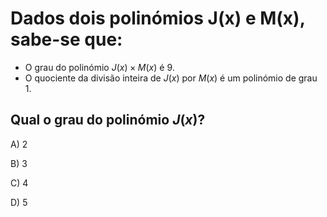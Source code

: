 
# Dados dois polinómios J(x) e M(x), sabe-se que:

- O grau do polinómio $J(x) \times M(x)$ é 9.
- O quociente da divisão inteira de $J(x)$ por $M(x)$ é um polinómio de grau 1.

## Qual o grau do polinómio $J(x)$?

A) 2

B) 3

C) 4

D) 5

